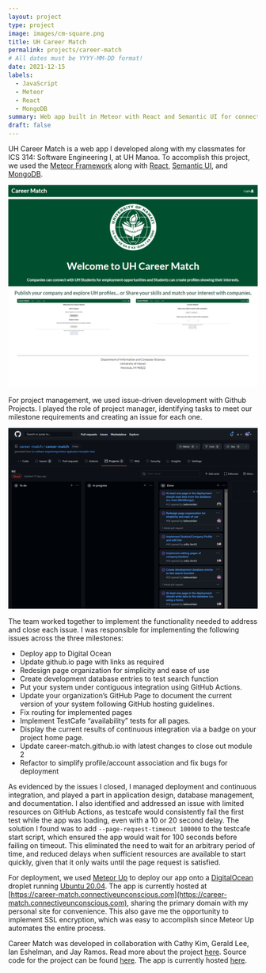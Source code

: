 ```yaml
---
layout: project
type: project
image: images/cm-square.png
title: UH Career Match
permalink: projects/career-match
# All dates must be YYYY-MM-DD format!
date: 2021-12-15
labels:
  - JavaScript
  - Meteor
  - React
  - MongoDB
summary: Web app built in Meteor with React and Semantic UI for connecting companies with UH students via skill and location matching.
draft: false
---
```


UH Career Match is a web app I developed along with my classmates for ICS 314: Software Engineering I, at UH Manoa. To accomplish this project, we used the [Meteor Framework](https://www.meteor.com) along with [React](https://reactjs.org), [Semantic UI](https://semantic-ui.com), and [MongoDB](https://www.mongodb.com).

<img src="../images/cm-landing.png" width="700">

For project management, we used issue-driven development with Github Projects. I played the role of project manager, identifying tasks to meet our milestone requirements and creating an issue for each one.

<img src="../images/cm-project-management.png" width="700">

The team worked together to implement the functionality needed to address and close each issue. I was responsible for implementing the following issues across the three milestones:
- Deploy app to Digital Ocean
- Update github.io page with links as required
- Redesign page organization for simplicity and ease of use
- Create development database entries to test search function
- Put your system under contiguous integration using GitHub Actions.
- Update your organization’s GitHub Page to document the current version of your system following GitHub hosting guidelines.
- Fix routing for implemented pages
- Implement TestCafe “availability” tests for all pages.
- Display the current results of continuous integration via a badge on your project home page.
- Update career-match.github.io with latest changes to close out module 2
- Refactor to simplify profile/account association and fix bugs for deployment

As evidenced by the issues I closed, I managed deployment and continuous integration, and played a part in application design, database management, and documentation. I also identified and addressed an issue with limited resources on GitHub Actions, as testcafe would consistently fail the first test while the app was loading, even with a 10 or 20 second delay. The solution I found was to add `--page-request-timeout 100000` to the testcafe start script, which ensured the app would wait for 100 seconds before failing on timeout. This eliminated the need to wait for an arbitrary period of time, and reduced delays when sufficient resources are available to start quickly, given that it only waits until the page request is satisfied.

For deployment, we used [Meteor Up](http://meteor-up.com) to deploy our app onto a [DigitalOcean](https://www.digitalocean.com) droplet running [Ubuntu 20.04](https://ubuntu.com). The app is currently hosted at [https://career-match.connectiveunconscious.com](https://career-match.connectiveunconscious.com), sharing the primary domain with my personal site for convenience. This also gave me the opportunity to implement SSL encryption, which was easy to accomplish since Meteor Up automates the entire process.

Career Match was developed in collaboration with Cathy Kim, Gerald Lee, Ian Eshelman, and Jay Ramos. Read more about the project [here](https://career-match.github.io). Source code for the project can be found [here](https://github.com/career-match). The app is currently hosted [here](https://career-match.connectiveunconscious.com).
